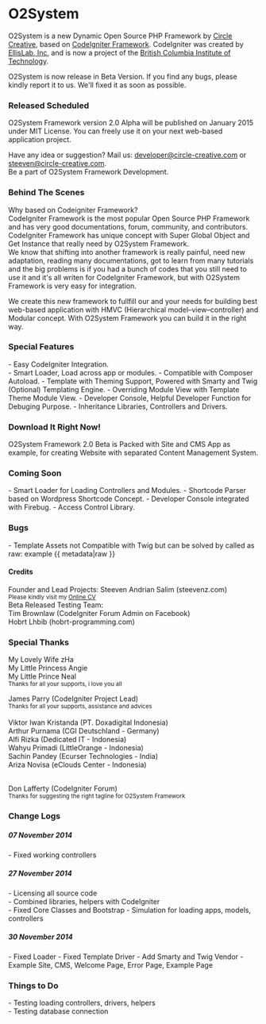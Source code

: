 O2System
========

O2System is a new Dynamic Open Source PHP Framework by <a href="www.circle-creative.com">Circle Creative</a>, based on <a href="www.codeigniter.com">CodeIgniter Framework</a>. CodeIgniter was created by <a href="www.ellislab.com">EllisLab, Inc</a>, and is now a project of the <a href="http://www.bcit.ca/cas/computing/">British Columbia Institute of Technology</a>.

O2System is now release in Beta Version. If you find any bugs, please kindly report it to us. We'll fixed it as soon as possible.

<h3>Released Scheduled</h3>
O2System Framework  version 2.0 Alpha will be published on January 2015 under MIT License. You can freely use it on your next web-based application project.

Have any idea or suggestion? Mail us: <a href="mailto:developer@circle-creative.com">developer@circle-creative.com</a> or <a href="mailto:steeven@circle-creative.com"> steeven@circle-creative.com</a>.<br>
Be a part of O2System Framework Development.

<h3>Behind The Scenes</h3>
Why based on Codeigniter Framework?<br>
CodeIgniter Framework is the most popular Open Source PHP Framework and has very good documentations, forum, community, and contributors. CodeIgniter Framework has unique concept with Super Global Object and Get Instance that really need by O2System Framework.<br>
We know that shifting into another framework is really painful, need new adaptation, reading many documentations, got to learn from many tutorials and the big problems is if you had a bunch of codes that you still need to use it and it's all writen for CodeIgniter Framework, but with O2System Framework is very easy for integration.

We create this new framework to fullfill our and your needs for building best web-based application with HMVC (Hierarchical model–view–controller) and Modular concept. With O2System Framework you can build it in the right way.

<h3>Special Features</h3>
- Easy CodeIgniter Integration.<br>
- Smart Loader, Load across app or modules.
- Compatible with Composer Autoload.
- Template with Theming Support, Powered with Smarty and Twig (Optional) Templating Engine.
- Overriding Module View with Template Theme Module View.
- Developer Console, Helpful Developer Function for Debuging Purpose.
- Inheritance Libraries, Controllers and Drivers.

<h3>Download It Right Now!</h3>
O2System Framework 2.0 Beta is Packed with Site and CMS App as example, for creating Website with separated Content Management System.

<h3>Coming Soon</h3>
- Smart Loader for Loading Controllers and Modules.
- Shortcode Parser based on Wordpress Shortcode Concept.
- Developer Console integrated with Firebug.
- Access Control Library.

<h3>Bugs</h3>
- Template Assets not Compatible with Twig but can be solved by called as raw: example {{ metadata|raw }}

<h4>Credits</h4>
Founder and Lead Projects: Steeven Andrian Salim (steevenz.com)<br>
<small>Please kindly visit my <a href="http://cv.steevenz.com">Online CV</a></small><br>
Beta Released Testing Team:<br>
Tim Brownlaw (CodeIgniter Forum Admin on Facebook)<br>
Hobrt Lhbib (hobrt-programming.com)<br>

<h3>Special Thanks</h3>
My Lovely Wife zHa<br>
My Little Princess Angie<br>
My Little Prince Neal<br>
<small>Thanks for all your supports, i love you all</small><br>

James Parry (CodeIgniter Project Lead)<br>
<small>Thanks for all your supports, assistance and advices</small><br><br>
Viktor Iwan Kristanda (PT. Doxadigital Indonesia)<br>
Arthur Purnama (CGI Deutschland - Germany)<br>
Alfi Rizka (Dedicated IT - Indonesia)<br>
Wahyu Primadi (LittleOrange - Indonesia)<br>
Sachin Pandey (Ecurser Technologies - India)<br>
Ariza Novisa (eClouds Center - Indonesia)<br><br>

Don Lafferty (CodeIgniter Forum)<br>
<small>Thanks for suggesting the right tagline for O2System Framework</small>

<h3>Change Logs</h3>
<h5>07 November 2014</h5>
- Fixed working controllers<br>
<h5>27 November 2014</h5>
- Licensing all source code<br>
- Combined libraries, helpers with CodeIgniter<br>
- Fixed Core Classes and Bootstrap
- Simulation for loading apps, models, controllers<br>
<h5>30 November 2014</h5>
- Fixed Loader
- Fixed Template Driver
- Add Smarty and Twig Vendor
- Example Site, CMS, Welcome Page, Error Page, Example Page

<h3>Things to Do</h3>
- Testing loading controllers, drivers, helpers<br>
- Testing database connection